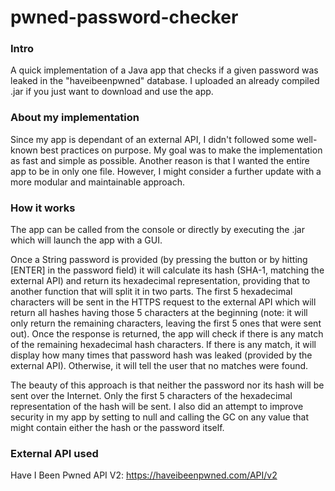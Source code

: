 # pwned-password-checker


### Intro
A quick implementation of a Java app that checks if a given password was leaked in the "haveibeenpwned" database. I uploaded an already compiled .jar if you just want to download and use the app.

### About my implementation
Since my app is dependant of an external API, I didn't followed some well-known best practices on purpose. My goal was to make the implementation as fast and simple as possible. Another reason is that I wanted the entire app to be in only one file.
However, I might consider a further update with a more modular and maintainable approach.

### How it works
The app can be called from the console or directly by executing the .jar which will launch the app with a GUI.

Once a String password is provided (by pressing the button or by hitting [ENTER] in the password field) it will calculate its hash (SHA-1, matching the external API) and return its hexadecimal representation, providing that to another function that will split it in two parts. The first 5 hexadecimal characters will be sent in the HTTPS request to the external API which will return all hashes having those 5 characters at the beginning (note: it will only return the remaining characters, leaving the first 5 ones that were sent out). Once the response is returned, the app will check if there is any match of the remaining hexadecimal hash characters. If there is any match, it will display how many times that password hash was leaked (provided by the external API). Otherwise, it will tell the user that no matches were found.

The beauty of this approach is that neither the password nor its hash will be sent over the Internet. Only the first 5 characters of the hexadecimal representation of the hash will be sent. I also did an attempt to improve security in my app by setting to null and calling the GC on any value that might contain either the hash or the password itself.

### External API used
Have I Been Pwned API V2: https://haveibeenpwned.com/API/v2
